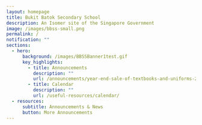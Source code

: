 ```yaml
---
layout: homepage
title: Bukit Batok Secondary School
description: An Isomer site of the Singapore Government
image: /images/bbss-small.png
permalink: /
notification: ""
sections:
  - hero:
      background: /images/BBSSBanner1test.gif
      key_highlights:
        - title: Announcements
          description: ""
          url: /announcements/year-end-sale-of-textbooks-and-uniforms-2023/
        - title: Calendar
          description: ""
          url: /useful-resources/calendar/
  - resources:
      subtitle: Announcements & News
      button: More Announcements
---
```

